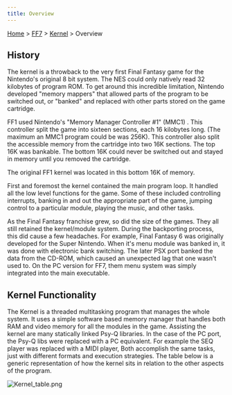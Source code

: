 ```yaml
---
title: Overview
---
```


[Home](Main%20Page.md) > [FF7](FF7.md) > [Kernel](FF7/Kernel.md) > Overview

## History

The kernel is a throwback to the very first Final Fantasy game for the
Nintendo's original 8 bit system. The NES could only natively read 32
kilobytes of program ROM. To get around this incredible limitation,
Nintendo developed "memory mappers" that allowed parts of the program to
be switched out, or "banked" and replaced with other parts stored on the
game cartridge.

FF1 used Nintendo's "Memory Manager Controller \#1" (MMC1) . This
controller split the game into sixteen sections, each 16 kilobytes long.
(The maximum an MMC1 program could be was 256K). This controller also
split the accessible memory from the cartridge into two 16K sections.
The top 16K was bankable. The bottom 16K could never be switched out and
stayed in memory until you removed the cartridge.

The original FF1 kernel was located in this bottom 16K of memory.

First and foremost the kernel contained the main program loop. It
handled all the low level functions for the game. Some of these included
controlling interrupts, banking in and out the appropriate part of the
game, jumping control to a particular module, playing the music, and
other tasks.

As the Final Fantasy franchise grew, so did the size of the games. They
all still retained the kernel/module system. During the backporting
process, this did cause a few headaches. For example, Final Fantasy 6
was originally developed for the Super Nintendo. When it's menu module
was banked in, it was done with electronic bank switching. The later PSX
port banked the data from the CD-ROM, which caused an unexpected lag
that one wasn't used to. On the PC version for FF7, them menu system was
simply integrated into the main executable.

## Kernel Functionality

The Kernel is a threaded multitasking program that manages the whole
system. It uses a simple software based memory manager that handles both
RAM and video memory for all the modules in the game. Assisting the
kernel are many statically linked Psy-Q libraries. In the case of the PC
port, the Psy-Q libs were replaced with a PC equivalent. For example the
SEQ player was replaced with a MIDI player, Both accomplish the same
tasks, just with different formats and execution strategies. The table
below is a generic representation of how the kernel sits in relation to
the other aspects of the program.

![][1]

  [1]: ../../assets/Kernel%20table.png "Kernel_table.png"
